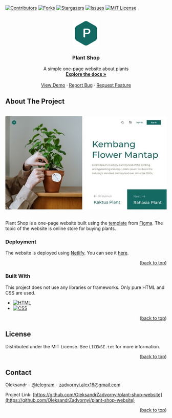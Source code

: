 <!-- Improved compatibility of back to top link: See: https://github.com/othneildrew/Best-README-Template/pull/73 -->
<a name="readme-top"></a>


<!-- PROJECT SHIELDS -->
[![Contributors][contributors-shield]][contributors-url]
[![Forks][forks-shield]][forks-url]
[![Stargazers][stars-shield]][stars-url]
[![Issues][issues-shield]][issues-url]
[![MIT License][license-shield]][license-url]


<!-- PROJECT LOGO -->
<br />
<div align="center">
  <a href="https://github.com/OleksandrZadvornyi/plant-shop-website">
    <img src="logo.png" alt="Logo" width="80" height="80">
  </a>

<h3 align="center">Plant Shop</h3>

  <p align="center">
    A simple one-page website about plants
    <br />
    <a href="https://github.com/OleksandrZadvornyi/plant-shop-website"><strong>Explore the docs »</strong></a>
    <br />
    <br />
    <a href="https://github.com/OleksandrZadvornyi/plant-shop-website">View Demo</a>
    ·
    <a href="https://github.com/OleksandrZadvornyi/plant-shop-website/issues">Report Bug</a>
    ·
    <a href="https://github.com/OleksandrZadvornyi/plant-shop-website/issues">Request Feature</a>
  </p>
</div>


<!-- ABOUT THE PROJECT -->
## About The Project

<div align="center">
  <br/>
  <a href="https://theplantshop.netlify.app/"><img src="website-preview.jpg" width="750" title="hover text"></a>
  <br/><br/>
</div>

Plant Shop is a one-page website built using the [template](https://www.figma.com/file/r74vhd12rfrukxGazYRSkf/Plant-shop?node-id=0%3A1&mode=dev) from [Figma](https://www.figma.com/). The topic of the website is online store for buying plants.


### Deployment

The website is deployed using [Netlify](https://www.netlify.com/). You can see it [here](https://theplantshop.netlify.app/).

<p align="right">(<a href="#readme-top">back to top</a>)</p>


### Built With

This project does not use any libraries or frameworks. Only pure HTML and CSS are used.

* [![HTML][HTML]][HTML-url]
* [![CSS][CSS]][CSS-url]

<p align="right">(<a href="#readme-top">back to top</a>)</p>


## License

Distributed under the MIT License. See `LICENSE.txt` for more information.

<p align="right">(<a href="#readme-top">back to top</a>)</p>


<!-- CONTACT -->
## Contact

Oleksandr - [@telegram](https://t.me/oleksandr_zadvornyi) - zadvornyi.alex16@gmail.com

Project Link: [https://github.com/OleksandrZadvornyi/plant-shop-website](https://github.com/OleksandrZadvornyi/plant-shop-website)

<p align="right">(<a href="#readme-top">back to top</a>)</p>


<!-- MARKDOWN LINKS & IMAGES -->
<!-- https://www.markdownguide.org/basic-syntax/#reference-style-links -->
[contributors-shield]: https://img.shields.io/github/contributors/OleksandrZadvornyi/plant-shop-website.svg?style=for-the-badge
[contributors-url]: https://github.com/OleksandrZadvornyi/plant-shop-website/graphs/contributors
[forks-shield]: https://img.shields.io/github/forks/OleksandrZadvornyi/plant-shop-website.svg?style=for-the-badge
[forks-url]: https://github.com/OleksandrZadvornyi/plant-shop-website/network/members
[stars-shield]: https://img.shields.io/github/stars/OleksandrZadvornyi/plant-shop-website.svg?style=for-the-badge
[stars-url]: https://github.com/OleksandrZadvornyi/plant-shop-website/stargazers
[issues-shield]: https://img.shields.io/github/issues/OleksandrZadvornyi/plant-shop-website.svg?style=for-the-badge
[issues-url]: https://github.com/OleksandrZadvornyi/plant-shop-website/issues
[license-shield]: https://img.shields.io/github/license/othneildrew/Best-README-Template.svg?style=for-the-badge
[license-url]: https://github.com/othneildrew/Best-README-Template/blob/master/LICENSE.txt
[product-screenshot]: website-preview.jpg
[HTML]: https://img.shields.io/badge/HTML-239120?style=for-the-badge&logo=html5&logoColor=white
[HTML-url]: https://developer.mozilla.org/en-US/docs/Web/HTML
[CSS]: https://img.shields.io/badge/CSS-239120?&style=for-the-badge&logo=css3&logoColor=white
[CSS-url]: https://developer.mozilla.org/en-US/docs/Web/CSS
